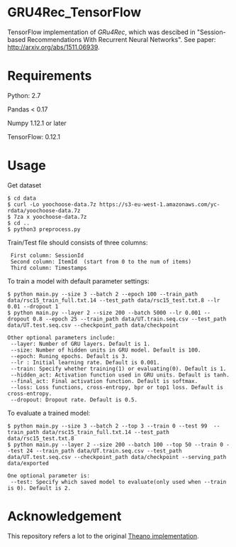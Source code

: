 # GRU4Rec_TensorFlow
TensorFlow implementation of *GRu4Rec*, which was descibed in "Session-based Recommendations With Recurrent Neural Networks". See paper: http://arxiv.org/abs/1511.06939. 

# Requirements
Python: 2.7

Pandas < 0.17 

Numpy 1.12.1 or later

TensorFlow: 0.12.1

# Usage
Get dataset

    $ cd data
    $ curl -Lo yoochoose-data.7z https://s3-eu-west-1.amazonaws.com/yc-rdata/yoochoose-data.7z
    $ 7za x yoochoose-data.7z
    $ cd ..
    $ python3 preprocess.py

Train/Test file should consists of three columns:   

     First column: SessionId  
     Second column: ItemId  (start from 0 to the num of items)
     Third column: Timestamps

To train a model with default parameter settings:

    $ python main.py --size 3 --batch 2 --epoch 100 --train_path data/rsc15_train_full.txt.14 --test_path data/rsc15_test.txt.8 --lr 0.01 --dropout 1
    $ python main.py --layer 2 --size 200 --batch 5000 --lr 0.001 --dropout 0.8 --epoch 25 --train_path data/UT.train.seq.csv --test_path data/UT.test.seq.csv --checkpoint_path data/checkpoint

    Other optional parameters include:   
     --layer: Number of GRU layers. Default is 1.  
     --size: Number of hidden units in GRU model. Default is 100.   
     --epoch: Runing epochs. Default is 3.   
     --lr : Initial learning rate. Default is 0.001.   
     --train: Specify whether training(1) or evaluating(0). Default is 1.   
     --hidden_act: Activation function used in GRU units. Default is tanh.   
     --final_act: Final activation function. Default is softmax.    
     --loss: Loss functions, cross-entropy, bpr or top1 loss. Default is cross-entropy.      
     --dropout: Dropout rate. Default is 0.5.

To evaluate a trained model:

    $ python main.py --size 3 --batch 2 --top 3 --train 0 --test 99  --train_path data/rsc15_train_full.txt.14 --test_path data/rsc15_test.txt.8
    $ python main.py --layer 2 --size 200 --batch 100 --top 50 --train 0 --test 24 --train_path data/UT.train.seq.csv --test_path data/UT.test.seq.csv --checkpoint_path data/checkpoint --serving_path data/exported
    
    One optional parameter is:    
     --test: Specify which saved model to evaluate(only used when --train is 0). Default is 2.

# Acknowledgement
This repository refers a lot to the original [Theano implementation](https://github.com/hidasib/GRU4Rec).
